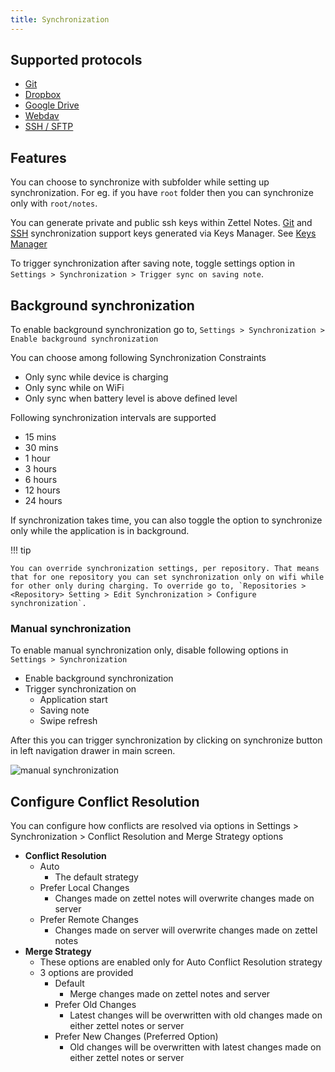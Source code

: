 ```yaml
---
title: Synchronization
---
```


## Supported protocols

- [Git](git.md)
- [Dropbox](dropbox.md)
- [Google Drive](google-drive.md)
- [Webdav](webdav.md)
- [SSH / SFTP](sftp.md)

## Features

You can choose to synchronize with subfolder while setting up synchronization. For eg. if you have `root` folder then you can synchronize only with `root/notes`.

You can generate private and public ssh keys within Zettel Notes. [Git](./git.md) and [SSH](./sftp.md) synchronization support keys generated via Keys Manager. See [Keys Manager](./keys-manager.md)

To trigger synchronization after saving note, toggle settings option in `Settings > Synchronization > Trigger sync on saving note`.

## Background synchronization

To enable background synchronization go to, `Settings > Synchronization > Enable background synchronization`

You can choose among following Synchronization Constraints

- Only sync while device is charging
- Only sync while on WiFi
- Only sync when battery level is above defined level

Following synchronization intervals are supported

- 15 mins
- 30 mins
- 1 hour
- 3 hours
- 6 hours
- 12 hours
- 24 hours

If synchronization takes time, you can also toggle the option to synchronize only while the application is in background.

!!! tip

    You can override synchronization settings, per repository. That means that for one repository you can set synchronization only on wifi while for other only during charging. To override go to, `Repositories > <Repository> Setting > Edit Synchronization > Configure synchronization`.

### Manual synchronization

To enable manual synchronization only, disable following options in `Settings > Synchronization`

- Enable background synchronization
- Trigger synchronization on
    - Application start
    - Saving note 
    - Swipe refresh

After this you can trigger synchronization by clicking on synchronize button in left navigation drawer in main screen.

![manual synchronization](../../assets/img/nav-drawer-manual-synchronization.jpeg)

## Configure Conflict Resolution 

You can configure how conflicts are resolved via options in Settings > Synchronization > Conflict Resolution and Merge Strategy options

- **Conflict Resolution**
    - Auto
        - The default strategy
    - Prefer Local Changes
        - Changes made on zettel notes will overwrite changes made on server
    - Prefer Remote Changes
        - Changes made on server will overwrite changes made on zettel notes
- **Merge Strategy**
    - These options are enabled only for Auto Conflict Resolution strategy
    - 3 options are provided
        - Default
            - Merge changes made on zettel notes and server
        - Prefer Old Changes
            - Latest changes will be overwritten with old changes made on either zettel notes or server
        - Prefer New Changes (Preferred Option)
            - Old changes will be overwritten with latest changes made on either zettel notes or server